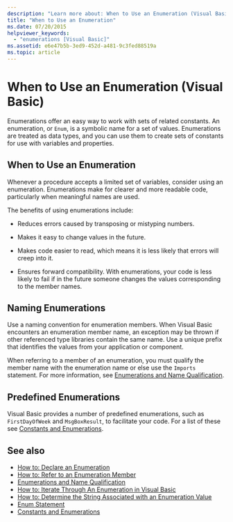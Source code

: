 ```yaml
---
description: "Learn more about: When to Use an Enumeration (Visual Basic)"
title: "When to Use an Enumeration"
ms.date: 07/20/2015
helpviewer_keywords: 
  - "enumerations [Visual Basic]"
ms.assetid: e6e47b5b-3ed9-452d-a481-9c3fed88519a
ms.topic: article
---
```

# When to Use an Enumeration (Visual Basic)

Enumerations offer an easy way to work with sets of related constants. An enumeration, or `Enum`, is a symbolic name for a set of values. Enumerations are treated as data types, and you can use them to create sets of constants for use with variables and properties.  
  
## When to Use an Enumeration  

 Whenever a procedure accepts a limited set of variables, consider using an enumeration. Enumerations make for clearer and more readable code, particularly when meaningful names are used.  
  
 The benefits of using enumerations include:  
  
- Reduces errors caused by transposing or mistyping numbers.  
  
- Makes it easy to change values in the future.  
  
- Makes code easier to read, which means it is less likely that errors will creep into it.  
  
- Ensures forward compatibility. With enumerations, your code is less likely to fail if in the future someone changes the values corresponding to the member names.  
  
## Naming Enumerations  

 Use a naming convention for enumeration members. When Visual Basic encounters an enumeration member name, an exception may be thrown if other referenced type libraries contain the same name. Use a unique prefix that identifies the values from your application or component.  
  
 When referring to a member of an enumeration, you must qualify the member name with the enumeration name or else use the `Imports` statement. For more information, see [Enumerations and Name Qualification](enumerations-and-name-qualification.md).  
  
## Predefined Enumerations  

 Visual Basic provides a number of predefined enumerations, such as `FirstDayOfWeek` and `MsgBoxResult`, to facilitate your code. For a list of these see [Constants and Enumerations](../../../language-reference/constants-and-enumerations.md).  
  
## See also

- [How to: Declare an Enumeration](how-to-declare-enumerations.md)
- [How to: Refer to an Enumeration Member](how-to-refer-to-an-enumeration-member.md)
- [Enumerations and Name Qualification](enumerations-and-name-qualification.md)
- [How to: Iterate Through An Enumeration in Visual Basic](how-to-iterate-through-an-enumeration.md)
- [How to: Determine the String Associated with an Enumeration Value](how-to-determine-the-string-associated-with-an-enumeration-value.md)
- [Enum Statement](../../../language-reference/statements/enum-statement.md)
- [Constants and Enumerations](../../../language-reference/constants-and-enumerations.md)
